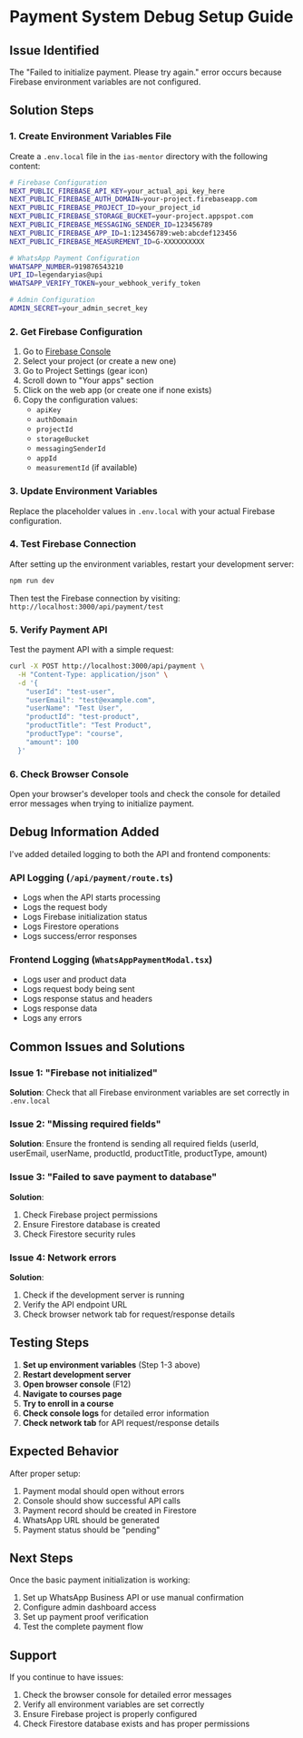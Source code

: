 # Payment System Debug Setup Guide

## Issue Identified
The "Failed to initialize payment. Please try again." error occurs because Firebase environment variables are not configured.

## Solution Steps

### 1. Create Environment Variables File

Create a `.env.local` file in the `ias-mentor` directory with the following content:

```bash
# Firebase Configuration
NEXT_PUBLIC_FIREBASE_API_KEY=your_actual_api_key_here
NEXT_PUBLIC_FIREBASE_AUTH_DOMAIN=your-project.firebaseapp.com
NEXT_PUBLIC_FIREBASE_PROJECT_ID=your_project_id
NEXT_PUBLIC_FIREBASE_STORAGE_BUCKET=your-project.appspot.com
NEXT_PUBLIC_FIREBASE_MESSAGING_SENDER_ID=123456789
NEXT_PUBLIC_FIREBASE_APP_ID=1:123456789:web:abcdef123456
NEXT_PUBLIC_FIREBASE_MEASUREMENT_ID=G-XXXXXXXXXX

# WhatsApp Payment Configuration
WHATSAPP_NUMBER=919876543210
UPI_ID=legendaryias@upi
WHATSAPP_VERIFY_TOKEN=your_webhook_verify_token

# Admin Configuration
ADMIN_SECRET=your_admin_secret_key
```

### 2. Get Firebase Configuration

1. Go to [Firebase Console](https://console.firebase.google.com/)
2. Select your project (or create a new one)
3. Go to Project Settings (gear icon)
4. Scroll down to "Your apps" section
5. Click on the web app (or create one if none exists)
6. Copy the configuration values:
   - `apiKey`
   - `authDomain`
   - `projectId`
   - `storageBucket`
   - `messagingSenderId`
   - `appId`
   - `measurementId` (if available)

### 3. Update Environment Variables

Replace the placeholder values in `.env.local` with your actual Firebase configuration.

### 4. Test Firebase Connection

After setting up the environment variables, restart your development server:

```bash
npm run dev
```

Then test the Firebase connection by visiting:
`http://localhost:3000/api/payment/test`

### 5. Verify Payment API

Test the payment API with a simple request:

```bash
curl -X POST http://localhost:3000/api/payment \
  -H "Content-Type: application/json" \
  -d '{
    "userId": "test-user",
    "userEmail": "test@example.com",
    "userName": "Test User",
    "productId": "test-product",
    "productTitle": "Test Product",
    "productType": "course",
    "amount": 100
  }'
```

### 6. Check Browser Console

Open your browser's developer tools and check the console for detailed error messages when trying to initialize payment.

## Debug Information Added

I've added detailed logging to both the API and frontend components:

### API Logging (`/api/payment/route.ts`)
- Logs when the API starts processing
- Logs the request body
- Logs Firebase initialization status
- Logs Firestore operations
- Logs success/error responses

### Frontend Logging (`WhatsAppPaymentModal.tsx`)
- Logs user and product data
- Logs request body being sent
- Logs response status and headers
- Logs response data
- Logs any errors

## Common Issues and Solutions

### Issue 1: "Firebase not initialized"
**Solution**: Check that all Firebase environment variables are set correctly in `.env.local`

### Issue 2: "Missing required fields"
**Solution**: Ensure the frontend is sending all required fields (userId, userEmail, userName, productId, productTitle, productType, amount)

### Issue 3: "Failed to save payment to database"
**Solution**: 
1. Check Firebase project permissions
2. Ensure Firestore database is created
3. Check Firestore security rules

### Issue 4: Network errors
**Solution**: 
1. Check if the development server is running
2. Verify the API endpoint URL
3. Check browser network tab for request/response details

## Testing Steps

1. **Set up environment variables** (Step 1-3 above)
2. **Restart development server**
3. **Open browser console** (F12)
4. **Navigate to courses page**
5. **Try to enroll in a course**
6. **Check console logs** for detailed error information
7. **Check network tab** for API request/response details

## Expected Behavior

After proper setup:
1. Payment modal should open without errors
2. Console should show successful API calls
3. Payment record should be created in Firestore
4. WhatsApp URL should be generated
5. Payment status should be "pending"

## Next Steps

Once the basic payment initialization is working:
1. Set up WhatsApp Business API or use manual confirmation
2. Configure admin dashboard access
3. Set up payment proof verification
4. Test the complete payment flow

## Support

If you continue to have issues:
1. Check the browser console for detailed error messages
2. Verify all environment variables are set correctly
3. Ensure Firebase project is properly configured
4. Check Firestore database exists and has proper permissions 